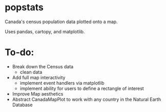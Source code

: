 # popstats
Canada's census population data plotted onto a map.

Uses pandas, cartopy, and matplotlib.
# To-do:
* Break down the Census data
    * clean data
* Add full map interactivity
    * implement event handlers via matplotlib
    * implement ability for users to define a rectangle of interest
* Improve Map aesthetics
* Abstract CanadaMapPlot to work with any country in the Natural Earth Database
